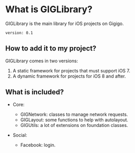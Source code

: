 # What is GIGLibrary?

GIGLibrary is the main library for iOS projects on Gigigo.

```
version: 0.1
```

## How to add it to my project?

GIGLibrary comes in two versions:
1) A static framework for projects that must support iOS 7.
2) A dynamic framework for projects for iOS 8 and after.

## What is included?

- Core:
	- GIGNetwork: classes to manage network requests.
	- GIGLayout: some functions to help with autolayout.
	- GIGUtils: a lot of extensions on foundation classes.
	
- Social: 
	- Facebook: login.